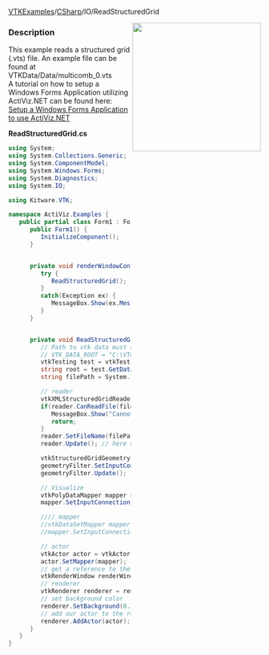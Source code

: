 [VTKExamples](/index/)/[CSharp](/CSharp)/IO/ReadStructuredGrid

<img align="right" src="https://github.com/lorensen/VTKExamples/blob/gh-pages/Testing/Baseline/IO/TestReadStructuredGrid.png?raw=true" width="256" />

### Description
This example reads a structured grid (.vts) file. An example file can be found at VTKData/Data/multicomb_0.vts<br />
A tutorial on how to setup a Windows Forms Application utilizing ActiViz.NET can be found here: [Setup a Windows Forms Application to use ActiViz.NET](http://www.vtk.org/Wiki/VTK/CSharp/ActiViz.NET)

**ReadStructuredGrid.cs**
```csharp
using System;
using System.Collections.Generic;
using System.ComponentModel;
using System.Windows.Forms;
using System.Diagnostics;
using System.IO;

using Kitware.VTK;

namespace ActiViz.Examples {
   public partial class Form1 : Form {
      public Form1() {
         InitializeComponent();
      }


      private void renderWindowControl1_Load(object sender, EventArgs e) {
         try {
            ReadStructuredGrid();
         }
         catch(Exception ex) {
            MessageBox.Show(ex.Message, "Exception", MessageBoxButtons.OK);
         }
      }


      private void ReadStructuredGrid() {
         // Path to vtk data must be set as an environment variable
         // VTK_DATA_ROOT = "C:\VTK\vtkdata-5.8.0"
         vtkTesting test = vtkTesting.New();
         string root = test.GetDataRoot();
         string filePath = System.IO.Path.Combine(root, @"Data\multicomb_0.vts");

         // reader
         vtkXMLStructuredGridReader reader = vtkXMLStructuredGridReader.New();
         if(reader.CanReadFile(filePath) == 0) {
            MessageBox.Show("Cannot read file \"" + filePath + "\"", "Error", MessageBoxButtons.OK);
            return;
         }
         reader.SetFileName(filePath);
         reader.Update(); // here we read the file actually

         vtkStructuredGridGeometryFilter geometryFilter = vtkStructuredGridGeometryFilter.New();
         geometryFilter.SetInputConnection(reader.GetOutputPort());
         geometryFilter.Update();

         // Visualize
         vtkPolyDataMapper mapper = vtkPolyDataMapper.New();
         mapper.SetInputConnection(geometryFilter.GetOutputPort());

         //// mapper
         //vtkDataSetMapper mapper = vtkDataSetMapper.New();
         //mapper.SetInputConnection(reader.GetOutputPort());

         // actor
         vtkActor actor = vtkActor.New();
         actor.SetMapper(mapper);
         // get a reference to the renderwindow of our renderWindowControl1
         vtkRenderWindow renderWindow = renderWindowControl1.RenderWindow;
         // renderer
         vtkRenderer renderer = renderWindow.GetRenderers().GetFirstRenderer();
         // set background color
         renderer.SetBackground(0.2, 0.3, 0.4);
         // add our actor to the renderer
         renderer.AddActor(actor);
      }
   }
}
```
